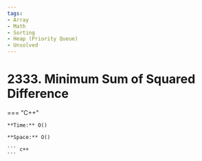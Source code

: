 ```yaml
---
tags:
- Array
- Math
- Sorting
- Heap (Priority Queue)
- Unsolved
---
```



# 2333. Minimum Sum of Squared Difference

=== "C++"

    **Time:** O()

    **Space:** O()

    ``` c++
    ```